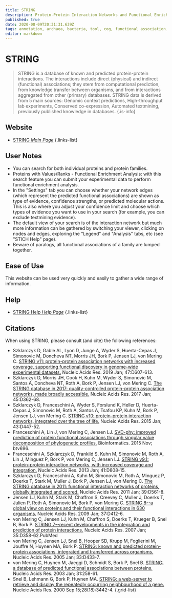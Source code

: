 ```yaml
---
title: STRING
description: Protein-Protein Interaction Networks and Functional Enrichment Analysis
published: true
date: 2020-08-09T20:31:31.639Z
tags: annotation, archaea, bacteria, tool, cog, functional association, data capture, homolog discovery, analysis tools, database, literature, homology, co-expression, data visualization, prediction, protein, clustering, protein family, co-occurrence, data export, eukaryota, curated, network, protein domain, binding, interaction, protein-protein
editor: markdown
---
```


# STRING

> STRING is a database of known and predicted protein-protein interactions. The interactions include direct (physical) and indirect (functional) associations; they stem from computational prediction, from knowledge transfer between organisms, and from interactions aggregated from other (primary) databases. STRING data is derived from 5 main sources: Genomic context predictions, High-throughput lab experiments, Conserved co-expression, Automated textmining, previously published knowledge in databases.
{.is-info}

## Website

- [STRING *Main Page*](http://string.embl.de/)
{.links-list}

## User Notes

- You can search for both individual proteins and protein families.
- Proteins with Values/Ranks - Functional Enrichment Analysis: with this search feature you can submit your experimental data to perform functional enrichment analysis.
- In the "Settings" tab you can choose whether your network edges (which represent the predicted functional associations) are shown as type of evidence, confidence strengths, or predicted molecular actions. This is also where you adjust your confidence limit and choose which types of evidence you want to use in your search (for example, you can exclude textmining evidence).
- The default view of your search is of the interaction network but much more information can be gathered by switching your viewer, clicking on nodes and edges, exploring the "Legend" and "Analysis" tabs, etc (see "STICH Help" page).
- Beware of paralogs, all functional associations of a family are lumped together.

## Ease of Use

This website can be used very quickly and easily to gather a wide range of information.

## Help

- [STRING Help *Help Page*](https://string-db.org/cgi/help.pl?sessionId=UUAtCeLj4DQr)
{.links-list}

## Citations

When using STRING, please consult (and cite) the following references:

- Szklarczyk D, Gable AL, Lyon D, Junge A, Wyder S, Huerta-Cepas J, Simonovic M, Doncheva NT, Morris JH, Bork P, Jensen LJ, von Mering C. [STRING v11: protein-protein association networks with increased coverage, supporting functional discovery in genome-wide experimental datasets.](https://www.ncbi.nlm.nih.gov/pubmed/30476243) Nucleic Acids Res. 2019 Jan; 47:D607-613.
&NewLine;
-	Szklarczyk D, Morris JH, Cook H, Kuhn M, Wyder S, Simonovic M, Santos A, Doncheva NT, Roth A, Bork P, Jensen LJ, von Mering C. [The STRING database in 2017: quality-controlled protein-protein association networks, made broadly accessible.](https://www.ncbi.nlm.nih.gov/pubmed/27924014) Nucleic Acids Res. 2017 Jan; 45:D362-68.
&NewLine;
-	Szklarczyk D, Franceschini A, Wyder S, Forslund K, Heller D, Huerta-Cepas J, Simonovic M, Roth A, Santos A, Tsafou KP, Kuhn M, Bork P, Jensen LJ, von Mering C. [STRING v10: protein-protein interaction networks, integrated over the tree of life.](https://www.ncbi.nlm.nih.gov/pubmed/25352553) Nucleic Acids Res. 2015 Jan; 43:D447-52.
&NewLine;
-	Franceschini A, Lin J, von Mering C, Jensen LJ. [SVD-phy: improved prediction of protein functional associations through singular value decomposition of phylogenetic profiles.](https://www.ncbi.nlm.nih.gov/pubmed/26614125) Bioinformatics. 2015 Nov; btv696.
&NewLine;
-	Franceschini A, Szklarczyk D, Frankild S, Kuhn M, Simonovic M, Roth A, Lin J, Minguez P, Bork P, von Mering C, Jensen LJ. [STRING v9.1: protein-protein interaction networks, with increased coverage and integration.](https://www.ncbi.nlm.nih.gov/pubmed/23203871) Nucleic Acids Res. 2013 Jan; 41:D808-15.
&NewLine;
-	Szklarczyk D, Franceschini A, Kuhn M, Simonovic M, Roth A, Minguez P, Doerks T, Stark M, Muller J, Bork P, Jensen LJ, von Mering C. [The STRING database in 2011: functional interaction networks of proteins, globally integrated and scored.](https://www.ncbi.nlm.nih.gov/pubmed/21045058) Nucleic Acids Res. 2011 Jan; 39:D561-8.
&NewLine; 
-	Jensen LJ, Kuhn M, Stark M, Chaffron S, Creevey C, Muller J, Doerks T, Julien P, Roth A, Simonovic M, Bork P, von Mering C. [STRING 8--a global view on proteins and their functional interactions in 630 organisms.](https://www.ncbi.nlm.nih.gov/pubmed/18940858) Nucleic Acids Res. 2009 Jan; 37:D412-6.
&NewLine;
-	von Mering C, Jensen LJ, Kuhn M, Chaffron S, Doerks T, Krueger B, Snel B, Bork P. [STRING 7--recent developments in the integration and prediction of protein interactions.](https://www.ncbi.nlm.nih.gov/pubmed/17098935) Nucleic Acids Res. 2007 Jan; 35:D358-62.PubMed
&NewLine; 
-	von Mering C, Jensen LJ, Snel B, Hooper SD, Krupp M, Foglierini M, Jouffre N, Huynen MA, Bork P. [STRING: known and predicted protein-protein associations, integrated and transferred across organisms.](https://www.ncbi.nlm.nih.gov/pubmed/15608232) Nucleic Acids Res. 2005 Jan; 33:D433-7.
&NewLine; 
-	von Mering C, Huynen M, Jaeggi D, Schmidt S, Bork P, Snel B. [STRING: a database of predicted functional associations between proteins.](https://www.ncbi.nlm.nih.gov/pubmed/12519996) Nucleic Acids Res. 2003 Jan; 31:258-61.
&NewLine;  
-	Snel B, Lehmann G, Bork P, Huynen MA. [STRING: a web-server to retrieve and display the repeatedly occurring neighbourhood of a gene.](https://www.ncbi.nlm.nih.gov/pubmed/10982861) Nucleic Acids Res. 2000 Sep 15;28(18):3442-4.
{.grid-list}
